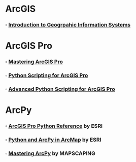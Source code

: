 # ArcGIS

### $\square$ [Introduction to Geogrpahic Information Systems](https://www.amazon.com/Introduction-Geographic-Information-Systems-Kang-tsung/dp/1259929647)

# ArcGIS Pro

### $\square$ [Mastering ArcGIS Pro](https://www.mheducation.com/highered/product/mastering-arcgis-pro-price/M9781264091201.html)

### $\square$ [Python Scripting for ArcGIS Pro]( https://www.esri.com/en-us/esri-press/browse/python-scripting-for-arcgis-pro)

### $\square$ [Advanced Python Scripting for ArcGIS Pro](https://www.esri.com/en-us/esri-press/browse/advanced-python-scripting-for-arcgis-pro)

# ArcPy

### $\square$ [ArcGIS Pro Python Reference](https://pro.arcgis.com/en/pro-app/latest/arcpy/main/arcgis-pro-arcpy-reference.htm) by ESRI

### $\square$ [Python and ArcPy in ArcMap](https://desktop.arcgis.com/en/arcmap/latest/analyze/main/what-is-geoprocessing.htm) by ESRI

### $\square$ [Mastering ArcPy](https://mapscaping.com/mastering-arcpy-a-guide-to-listing-features-and-objects-in-geodatabases/) by MAPSCAPING
